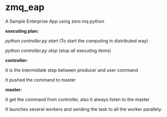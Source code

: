 zmq_eap
=======

A Sample Enterprise App using zero mq python

<b>executing plan:</b>

<i>python controller.py start</i> (To start the computing in distributed way)

<i>python controller.py stop</i> (stop all executing items)


<b>controller:</b>

   It is the intermidiate step between producer and user command
   
   It pushed the command to master

<b>master:</b>

   It get the command from controller, also it always listen to the master
   
   It launches several workers and sending the task to all the worker parallely.

   
